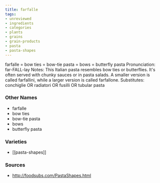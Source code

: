 ```yaml
---
title: farfalle
tags:
- unreviewed
- ingredients
- categories
- plants
- grains
- grain-products
- pasta
- pasta-shapes
---
```

farfalle = bow ties = bow-tie pasta = bows = butterfly pasta Pronunciation: far-FALL-lay Notes: This Italian pasta resembles bow ties or butterflies. It's often served with chunky sauces or in pasta salads. A smaller version is called farfallini, while a larger version is called farfallone. Substitutes: conchiglie OR radiatori OR fusilli OR tubular pasta

### Other Names

* farfalle
* bow ties
* bow-tie pasta
* bows
* butterfly pasta

### Varieties

* [[pasta-shapes]]

### Sources
* http://foodsubs.com/PastaShapes.html
